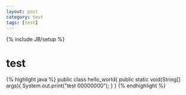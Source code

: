 ```yaml
---
layout: post
category: test
tags: [test]
---
```

{% include JB/setup %}
# test

{% highlight java %}
public class hello_world{
	public static void(String[] args){
		System.out.print("test 00000000");
	}
}
{% endhighlight %}
	
 